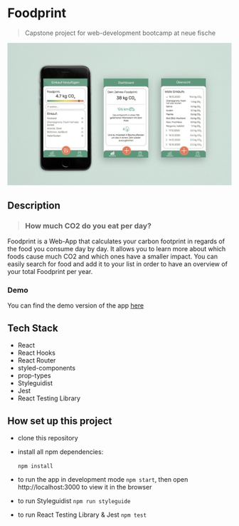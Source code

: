 # Foodprint

> Capstone project for web-development bootcamp at neue fische

![mock-up](public/images/app_mock_iphone.jpg)

## Description
> ### How much CO2 do you eat per day?

Foodprint is a Web-App that calculates your carbon footprint in regards of the food you consume day by day. It allows you to learn more about which foods cause much CO2 and which ones have a smaller impact. You can easily search for food and add it to your list in order to have an overview of your total Foodprint per year.

### Demo

You can find the demo version of the app [here](https://capstone-project.mariereese.vercel.app/)

## Tech Stack

- React
- React Hooks
- React Router
- styled-components
- prop-types
- Styleguidist
- Jest
- React Testing Library

## How set up this project

- clone this repository
- install all npm dependencies:

  `npm install`

- to run the app in development mode `npm start`, then open http://localhost:3000 to view it in the browser
- to run Styleguidist
  `npm run styleguide`
- to run React Testing Library & Jest
  `npm test`

